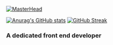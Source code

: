 [![MasterHead](https://scontent.fhan2-4.fna.fbcdn.net/v/t1.6435-0/p180x540/199025208_2839250152993755_6964307184674613737_n.jpg?_nc_cat=100&ccb=1-3&_nc_sid=730e14&_nc_ohc=MMJsgSVf50gAX8iUmJD&_nc_ht=scontent.fhan2-4.fna&tp=6&oh=faba6a093ad715a6e7a5d4b558fdbd34&oe=60CB86CB)](https://github.com/pt-hieu)


[![Anurag's GitHub stats](https://github-readme-stats.vercel.app/api?username=pt-hieu&count_private=true&show_icons=true&theme=dracula)](https://github.com/anuraghazra/github-readme-stats)
[![GitHub Streak](https://github-readme-streak-stats.herokuapp.com/?user=pt-hieu&theme=dracula)](https://git.io/streak-stats)

### A dedicated front end developer
